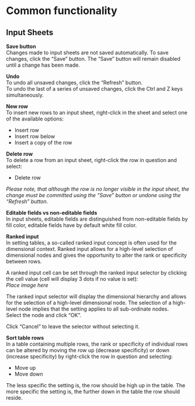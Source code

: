 # Common functionality

## Input Sheets

**Save button**  
Changes made to input sheets are not saved automatically. To save changes, click the “Save” button. The “Save” button will remain disabled until a change has been made.

**Undo**  
To undo all unsaved changes, click the “Refresh” button.  
To undo the last of a series of unsaved changes, click the Ctrl and Z keys simultaneously.

**New row**  
To insert new rows to an input sheet, right-click in the sheet and select one of the available options:

- Insert row
- Insert row below
- Insert a copy of the row

**Delete row**  
To delete a row from an input sheet, right-click the row in question and select:

- Delete row

*Please note, that although the row is no longer visible in the input sheet, the change must be committed using the “Save” button or undone using the “Refresh” button.*  

**Editable fields vs non-editable fields**  
In input sheets, editable fields are distinguished from non-editable fields by fill color, editable fields have by default white fill color.

**Ranked input**  
In setting tables, a so-called ranked input concept is often used for the dimensional context. Ranked input allows for a high-level selection of dimensional nodes and gives the opportunity to alter the rank or specificity between rows.  

A ranked input cell can be set through the ranked input selector by clicking the cell value (cell will display 3 dots if no value is set):  
*Place image here*

The ranked input selector will display the dimensional hierarchy and allows for the selection of a high-level dimensional node. The selection of a high-level node implies that the setting applies to all sub-ordinate nodes.  
Select the node and click “OK”.  

Click “Cancel” to leave the selector without selecting it.

**Sort table rows**  
In a table containing multiple rows, the rank or specificity of individual rows can be altered by moving the row up (decrease specificity) or down (increase specificity) by right-click the row in question and selecting:  

- Move up
- Move down  

The less specific the setting is, the row should be high up in the table. The more specific the setting is, the further down in the table the row should reside.
